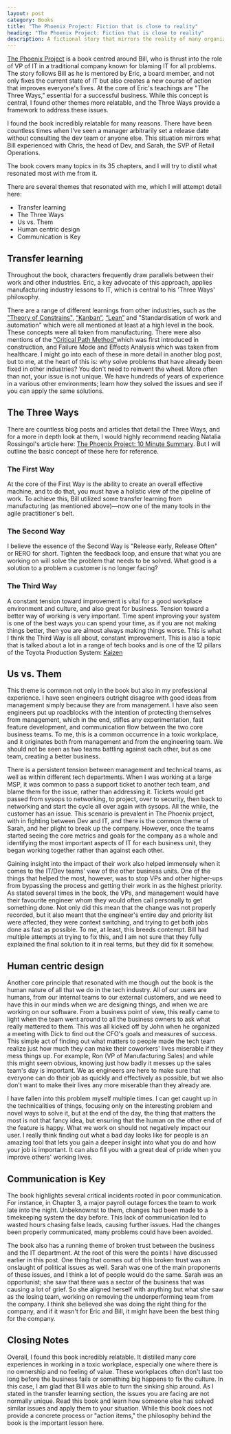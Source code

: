 ```yaml
---
layout: post
category: Books
title: "The Phoenix Project: Fiction that is close to reality"
heading: "The Phoenix Project: Fiction that is close to reality"
description: A fictional story that mirrors the reality of many organizations. A book of outlineling the lessons learnt, so you dont need to learn them the hard way. This is a must-read for any tech leaders in 2024.
---
```


[The Phoenix Project](https://itrevolution.com/product/the-phoenix-project/) is a book centred around Bill, who is thrust into the role of VP of IT in a traditional company known for blaming IT for all problems. The story follows Bill as he is mentored by Eric, a board member, and not only fixes the current state of IT but also creates a new course of action that improves everyone's lives. At the core of Eric's teachings are "The Three Ways," essential for a successful business. While this concept is central, I found other themes more relatable, and the Three Ways provide a framework to address these issues.

I found the book incredibly relatable for many reasons. There have been countless times when I've seen a manager arbitrarily set a release date without consulting the dev team or anyone else. This situation mirrors what Bill experienced with Chris, the head of Dev, and Sarah, the SVP of Retail Operations.

The book covers many topics in its 35 chapters, and I will try to distil what resonated most with me from it.

There are several themes that resonated with me, which I will attempt detail here:

- Transfer learning
- The Three Ways
- Us vs. Them
- Human centric design
- Communication is Key

## Transfer learning

Throughout the book, characters frequently draw parallels between their work and other industries. Eric, a key advocate of this approach, applies manufacturing industry lessons to IT, which is central to his 'Three Ways' philosophy.

There are a range of different learnings from other industries, such as  the ["Theory of Constrains"](https://en.wikipedia.org/wiki/Theory_of_constraints), [“Kanban”](https://mag.toyota.co.uk/kanban-toyota-production-system/), [“Lean”](https://en.wikipedia.org/wiki/Lean_manufacturing) and "Standardisation of work and automation" which were all mentioned at least at a high level in the book. These concepts were all taken from manufacturing. There were also mentions of the [ "Critical Path Method"](https://en.wikipedia.org/wiki/Critical_path_method)which was first introduced in construction, and Failure Mode and Effects Analysis which was taken from healthcare. I might go into each of these in more detail in another blog post, but to me, at the heart of this is: why solve problems that have already been fixed in other industries? You don't need to reinvent the wheel. More often than not, your issue is not unique. We have hundreds of years of experience in a various other environments; learn how they solved the issues and see if you can apply the same solutions. 

## The Three Ways

There are countless blog posts and articles that detail the Three Ways, and for a more in depth look at them, I would highly recommend reading Natalia Rossingol's article here: [The Phoenix Project: 10 Minute Summary](https://www.runn.io/blog/the-phoenix-project-summary). But I will outline the basic concept of these here for reference.

### The First Way

At the core of the First Way is the ability to create an overall effective machine, and to do that, you must have a holistic view of the pipeline of work. To achieve this, Bill utilized some transfer learning from manufacturing (as mentioned above)—now one of the many tools in the agile practitioner's belt.

### The Second Way

I believe the essence of the Second Way is "Release early, Release Often" or RERO for short. Tighten the feedback loop, and ensure that what you are working on will solve the problem that needs to be solved. What good is a solution to a problem a customer is no longer facing? 

### The Third Way

A constant tension toward improvement is vital for a good workplace environment and culture, and also great for business. Tension toward a better way of working is very important. Time spent improving your system is one of the best ways you can spend your time, as if you are not making things better, then you are almost always making things worse.  This is what I think the Third Way is all about, constant improvement. This is also a topic that is talked about a lot in a range of tech books and is one of the 12 pillars of the Toyota Production System: [Kaizen](https://mag.toyota.co.uk/kaizen-toyota-production-system/)

## Us vs. Them

This theme is common not only in the book but also in my professional experience. I have seen engineers outright disagree with good ideas from management simply because they are from management. I have also seen engineers put up roadblocks with the intention of protecting themselves from management, which in the end, stifles any experimentation, fast feature development, and communication flow between the two core business teams. To me, this is a common occurrence in a toxic workplace, and it originates both from management and from the engineering team. We should not be seen as two teams battling against each other, but as one team, creating a better business.

There is a persistent tension between management and technical teams, as well as within different tech departments. When I was working at a large MSP, it was common to pass a support ticket to another tech team, and blame them for the issue, rather than addressing it. Tickets would get passed from sysops to networking, to project, over to security, then back to networking and start the cycle all over again with sysops. All the while, the customer has an issue. This scenario is prevalent in The Phoenix project, with in fighting between Dev and IT, and there is the common theme of Sarah, and her plight to break up the company. However, once the teams started seeing the core metrics and goals for the company as a whole and identifying the most important aspects of IT for each business unit, they began working together rather than against each other.

Gaining insight into the impact of their work also helped immensely when it comes to the IT/Dev teams' view of the other business units. One of the things that helped the most, however, was to stop VPs and other higher-ups from bypassing the process and getting their work in as the highest priority. As stated several times in the book, the VPs, and management would have their favourite engineer whom they would often call personally to get something done. Not only did this mean that the change was not properly recorded, but it also meant that the engineer's entire day and priority list were affected, they were context switching, and trying to get both jobs done as fast as possible. To me, at least, this breeds contempt. Bill had multiple attempts at trying to fix this, and I am not sure that they fully explained the final solution to it in real terms, but they did fix it somehow.



## Human centric design

Another core principle that resonated with me though out the book is the human nature of all that we do in the tech industry. All of our users are humans, from our internal teams to our external customers, and we need to have this in our minds when we are designing things, and when we are working on our software. From a business point of view, this really came to light when the team went around to all the business owners to ask what really mattered to them. This was all kicked off by John when he organized a meeting with Dick to find out the CFO's goals and measures of success. This simple act of finding out what matters to people made the tech team realize just how much they can make their coworkers' lives miserable if they mess things up. For example, Ron (VP of Manufacturing Sales) and while this might seem obvious, knowing just how badly it messes up the sales team's day is important. We as engineers are here to make sure that everyone can do their job as quickly and effectively as possible, but we also don't want to make their lives any more miserable than they already are. 

I have fallen into this problem myself multiple times. I can get caught up in the technicalities of things, focusing only on the interesting problem and novel ways to solve it, but at the end of the day, the thing that matters the most is not that fancy idea, but ensuring that the human on the other end of the feature is happy. What we work on should not negatively impact our user. I really think finding out what a bad day looks like for people is an amazing tool that lets you gain a deeper insight into what you do and how your job is important. It can also fill you with a great deal of pride when you improve others' working lives.


## Communication is Key

The book highlights several critical incidents rooted in poor communication. For instance, in Chapter 3, a major payroll outage forces the team to work late into the night. Unbeknownst to them, changes had been made to a timekeeping system the day before. This lack of communication led to wasted hours chasing false leads, causing further issues. Had the changes been properly communicated, many problems could have been avoided.

The book also has a running theme of broken trust between the business and the IT department. At the root of this were the points I have discussed earlier in this post. One thing that comes out of this broken trust was an onslaught of political issues as well. Sarah was one of the main proponents of these issues, and I think a lot of people would do the same. Sarah was an opportunist; she saw that there was a sector of the business that was causing a lot of grief. So she aligned herself with anything but what she saw as the losing team, working on removing the underperforming team from the company. I think she believed she was doing the right thing for the company, and if it wasn't for Eric and Bill, it might have been the best thing for the company. 


## Closing Notes

Overall, I found this book incredibly relatable. It distilled many core experiences in working in a toxic workplace, especially one where there is no ownership and no feeling of value. These workplaces often don't last too long before the business fails or something big happens to fix the culture. In this case, I am glad that Bill was able to turn the sinking ship around. As I stated in the transfer learning section, the issues you are facing are not normally unique. Read this book and learn how someone else has solved similar issues and apply them to your situation. While this book does not provide a concrete process or "action items," the philosophy behind the book is the important lesson here.

